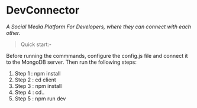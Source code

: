 # DevConnector

*A Social Media Platform For Developers, where they can connect with each other.*

> Quick start:-

Before running the commmands, configure the config.js file and connect it to the MongoDB server. Then run the following steps:

1. Step 1 : npm install
2. Step 2 : cd client
3. Step 3 : npm install
4. Step 4 : cd..
5. Step 5 : npm run dev
